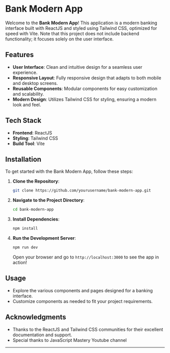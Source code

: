 # Bank Modern App

Welcome to the **Bank Modern App**! This application is a modern banking interface built with ReactJS and styled using Tailwind CSS, optimized for speed with Vite. Note that this project does not include backend functionality; it focuses solely on the user interface.

## Features

- **User Interface**: Clean and intuitive design for a seamless user experience.
- **Responsive Layout**: Fully responsive design that adapts to both mobile and desktop screens.
- **Reusable Components**: Modular components for easy customization and scalability.
- **Modern Design**: Utilizes Tailwind CSS for styling, ensuring a modern look and feel.

## Tech Stack

- **Frontend**: ReactJS
- **Styling**: Tailwind CSS
- **Build Tool**: Vite

## Installation

To get started with the Bank Modern App, follow these steps:

1. **Clone the Repository**:
   ```bash
   git clone https://github.com/yourusername/bank-modern-app.git
   ```

2. **Navigate to the Project Directory**:
   ```bash
   cd bank-modern-app
   ```

3. **Install Dependencies**:
   ```bash
   npm install
   ```

4. **Run the Development Server**:
   ```bash
   npm run dev
   ```

   Open your browser and go to `http://localhost:3000` to see the app in action!

## Usage

- Explore the various components and pages designed for a banking interface.
- Customize components as needed to fit your project requirements.


## Acknowledgments

- Thanks to the ReactJS and Tailwind CSS communities for their excellent documentation and support.
- Special thanks to JavaScript Mastery Youtube channel

---

